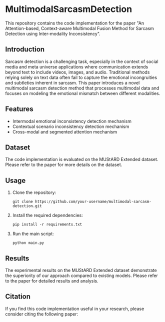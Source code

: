 # MultimodalSarcasmDetection
This repository contains the code implementation for the paper "An Attention-based, Context-aware Multimodal Fusion Method for Sarcasm Detection using Inter-modality Inconsistency". 


## Introduction
Sarcasm detection is a challenging task, especially in the context of social media and meta universe applications where communication extends beyond text to include videos, images, and audio. Traditional methods relying solely on text data often fail to capture the emotional incongruities and subtleties inherent in sarcasm. This paper introduces a novel multimodal sarcasm detection method that processes multimodal data and focuses on modeling the emotional mismatch between different modalities.

## Features
- Intermodal emotional inconsistency detection mechanism
- Contextual scenario inconsistency detection mechanism
- Cross-modal and segmented attention mechanism

## Dataset
The code implementation is evaluated on the MUStARD Extended dataset. Please refer to the paper for more details on the dataset.

## Usage
1. Clone the repository:
    ```
    git clone https://github.com/your-username/multimodal-sarcasm-detection.git
    ```
2. Install the required dependencies:
    ```
    pip install -r requirements.txt
    ```
3. Run the main script:
    ```
    python main.py
    ```

## Results
The experimental results on the MUStARD Extended dataset demonstrate the superiority of our approach compared to existing models. Please refer to the paper for detailed results and analysis.

## Citation
If you find this code implementation useful in your research, please consider citing the following paper:
